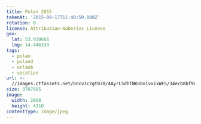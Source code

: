```yaml
---
title: Polen 2015
takenAt: '2015-09-17T11:40:50.000Z'
rotation: 0
license: Attribution-NoDerivs License
geo:
  lat: 53.930666
  lng: 14.446333
tags:
  - polen
  - poland
  - urlaub
  - vacation
url: >-
  //images.ctfassets.net/bncv3c2gt878/4AyrL5dhTNKnbnIvxixWF5/34ecb8bf90e822b663c0f7415cc1f7d1/polen-2015_25862813021_o
size: 3707995
image:
  width: 2868
  height: 4310
contentType: image/jpeg
---
```


